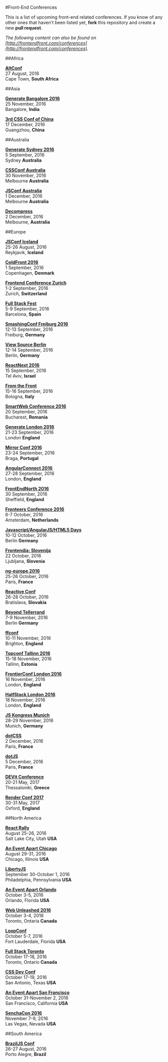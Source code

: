 #Front-End Conferences

This is a list of upcoming front-end related conferences. If you know of any other ones that haven't been listed yet, **fork** this repository and create a new **pull request**.

*The following content can also be found on [http://frontendfront.com/conferences](http://frontendfront.com/conferences).*

##Africa

[**AltConf**](http://www.alterconf.com/sessions/cape-town-south-africa)  
27 August, 2016  
Cape Town, **South Africa**


##Asia

[**Generate Bangalore 2016**](http://www.generateconf.com/)  
25 November, 2016  
Bangalore, **India**

[**3rd CSS Conf of China**](http://css.w3ctech.com/)  
17 December, 2016  
Guangzhou, **China**


##Australia

[**Generate Sydney 2016**](http://generateconf.com/)  
5 September, 2016  
Sydney **Australia**

[**CSSConf Australia**](http://2016.cssconf.com.au/)  
30 November, 2016  
Melbourne **Australia**

[**JSConf Australia**](http://2016.jsconfau.com/)  
1 December, 2016  
Melbourne **Australia**

[**Decompress**](http://decompress.com.au/)  
2 December, 2016  
Melbourne, **Australia**


##Europe

[**JSConf Iceland**](http://2016.jsconf.is/)  
25-26 August, 2016  
Reykjavik, **Iceland**

[**ColdFront 2016**](https://2016.coldfrontconf.com/)  
1 September, 2016  
Copenhagen, **Denmark**

[**Frontend Conference Zurich**](https://frontendconf.ch/)  
1-2 September, 2016  
Zurich, **Switzerland**

[**Full Stack Fest**](http://2016.fullstackfest.com/)  
5-9 September, 2016  
Barcelona, **Spain**

[**SmashingConf Freiburg 2016**](http://smashingconf.com/)  
12-13 September, 2016  
Freiburg, **Germany**

[**View Source Berlin**](http://viewsourceconf.org/)  
12-14 September, 2016  
Berlin, **Germany**

[**ReactNext 2016**](http://react-next.com/)  
15 September, 2016  
Tel Aviv, **Israel**

[**From the Front**](http://2016.fromthefront.it/)  
15-16 September, 2016  
Bologna, **Italy**

[**SmartWeb Conference 2016**](http://www.smartwebconf.com/)  
20 September, 2016  
Bucharest, **Romania**

[**Generate London 2016**](http://generateconf.com/)  
21-23 September, 2016  
London **England**

[**Mirror Conf 2016**](http://mirrorconf.com/)  
23-24 September, 2016  
Braga, **Portugal**

[**AngularConnect 2016**](http://angularconnect.com/)  
27-28 September, 2016  
London, **England**

[**FrontEndNorth 2016**](http://frontendnorth.com/)  
30 September, 2016  
Sheffield, **England**

[**Fronteers Conference 2016**](https://fronteers.nl/congres/2016)  
6-7 October, 2016  
Amsterdam, **Netherlands**

[**Javascript/AngularJS/HTML5 Days**](http://javascript-days.de/)  
10-12 October, 2016  
Berlin **Germany**

[**Frontendia: Slovenija**](http://frontendia.com/)  
22 October, 2016  
Ljubljana, **Slovenia**

[**ng-europe 2016**](https://ngeurope.org/)  
25-26 October, 2016  
Paris, **France**

[**Reactive Conf**](https://reactiveconf.com/)  
26-28 October, 2016  
Bratislava, **Slovakia**

[**Beyond Tellerrand**](http://beyondtellerrand.com/)  
7-9 November, 2016  
Berlin **Germany**

[**ffconf**](http://ffconf.org/)  
10-11 November, 2016  
Brighton, **England**

[**Topconf Tallinn 2016**](http://topconf.com/tallinn-2016/)  
15-18 November, 2016  
Tallinn, **Estonia**

[**FrontierConf London 2016**](https://www.frontierconf.com/)  
16 November, 2016  
London, **England**

[**HalfStack London 2016**](http://www.halfstackconf.com/)  
18 November, 2016  
London, **England**  

[**JS Kongress Munich**](http://js-kongress.de/)  
28-29 November, 2016  
Munich, **Germany**

[**dotCSS**](http://www.dotcss.io/)  
2 December, 2016  
Paris, **France**

[**dotJS**](http://www.dotjs.io/)  
5 December, 2016  
Paris, **France**

[**DEVit Conference**](http://devitconf.org/)  
20-21 May, 2017  
Thessaloniki, **Greece**

[**Render Conf 2017**](http://2017.render-conf.com/)  
30-31 May, 2017  
Oxford, **England**


##North America

[**React Rally**](http://www.reactrally.com/)  
August 25-26, 2016  
Salt Lake City, Utah **USA**

[**An Event Apart Chicago**](http://aneventapart.com/event/chicago-2016)  
August 29-31, 2016  
Chicago, Illinois **USA**

[**LibertyJS**](http://www.libertyjs.com/)  
September 30-October 1, 2016  
Philadelphia, Pennsylvania **USA**

[**An Event Apart Orlando**](http://aneventapart.com/event/orlando-2016)  
October 3-5, 2016  
Orlando, Florida **USA**

[**Web Unleashed 2016**](http://fitc.ca/event/webu16/)  
October 3-4, 2016  
Toronto, Ontaria **Canada**

[**LoopConf**](https://loopconf.com/)  
October 5-7, 2016  
Fort Lauderdale, Florida **USA**

[**Full Stack Toronto**](https://fsto.co/)  
October 17-18, 2016  
Toronto, Ontario **Canada**

[**CSS Dev Conf**](http://2016.cssdevconf.com/)  
October 17-19, 2016  
San Antonio, Texas **USA**

[**An Event Apart San Francisco**](http://aneventapart.com/event/san-francisco-2016)  
October 31-November 2, 2016  
San Francisco, California **USA**

[**SenchaCon 2016**](http://www.senchacon.com/)  
November 7-9, 2016  
Las Vegas, Nevada **USA**


##South America

[**BrazilJS Conf**](https://braziljs.org/conf)  
26-27 August, 2016  
Porto Alegre, **Brazil**
